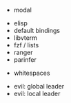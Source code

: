 + modal
- elisp
- default bindings
- libvterm
- fzf / lists
- ranger
- parinfer

+ whitespaces
- evil: global leader
- evil: local leader
